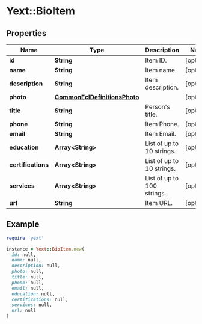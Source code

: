# Yext::BioItem

## Properties

| Name | Type | Description | Notes |
| ---- | ---- | ----------- | ----- |
| **id** | **String** | Item ID. | [optional] |
| **name** | **String** | Item name. | [optional] |
| **description** | **String** | Item description. | [optional] |
| **photo** | [**CommonEclDefinitionsPhoto**](CommonEclDefinitionsPhoto.md) |  | [optional] |
| **title** | **String** | Person&#39;s title. | [optional] |
| **phone** | **String** | Item Phone. | [optional] |
| **email** | **String** | Item Email. | [optional] |
| **education** | **Array&lt;String&gt;** | List of up to 10 strings. | [optional] |
| **certifications** | **Array&lt;String&gt;** | List of up to 10 strings. | [optional] |
| **services** | **Array&lt;String&gt;** | List of up to 100 strings. | [optional] |
| **url** | **String** | Item URL. | [optional] |

## Example

```ruby
require 'yext'

instance = Yext::BioItem.new(
  id: null,
  name: null,
  description: null,
  photo: null,
  title: null,
  phone: null,
  email: null,
  education: null,
  certifications: null,
  services: null,
  url: null
)
```

